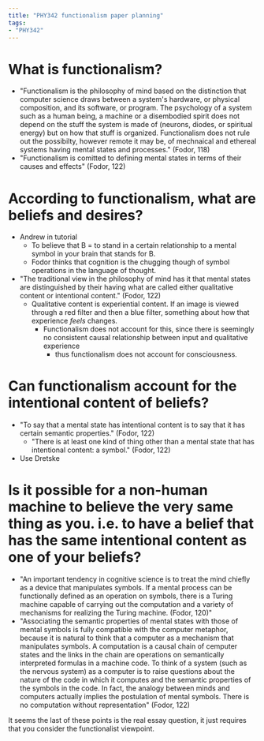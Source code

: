 ```yaml
---
title: "PHY342 functionalism paper planning"
tags:
- "PHY342"
---
```

# What is functionalism? 

- "Functionalism is the philosophy of mind based on the distinction that computer science draws between a system's hardware, or physical composition, and its software, or program. The psychology of a system such as a human being, a machine or a disembodied spirit does not depend on the stuff the system is made of (neurons, diodes, or spiritual energy) but on how that stuff is organized. Functionalism does not rule out the possibilty, however remote it may be, of mechnaical and ethereal systems having mental states and processes." (Fodor, 118)
- "Functionalism is comitted to defining mental states in terms of their causes and effects" (Fodor, 122)


# According to functionalism, what are beliefs and desires?
- Andrew in tutorial
	- To believe that B = to stand in a certain relationship to a mental symbol in your brain that stands for B.
	- Fodor thinks that cognition is the chugging though of symbol operations in the language of thought.
- "The traditional view in the philosophy of mind has it that mental states are distinguished by their having what are called either qualitative content or intentional content." (Fodor, 122)
	- Qualitative content is experiential content. If an image is viewed through a red filter and then a blue filter, something about how that experience *feels* changes.
		- Functionalism does not account for this, since there is seemingly no consistent causal relationship between input and qualitative experience
			- thus functionalism does not account for consciousness.
	

# Can functionalism account for the intentional content of beliefs?
- "To say that a mental state has intentional content is to say that it has certain semantic properties." (Fodor, 122)
	-  "There is at least one kind of thing other than a mental state that has intentional content: a symbol." (Fodor, 122)
- Use Dretske

# Is it possible for a non-human machine to believe the very same thing as you. i.e. to have a belief that has the same intentional content as one of your beliefs?

- "An important tendency in cognitive science is to treat the mind chiefly as a device that manipulates symbols. If a mental process can be functionally defined as an operation on symbols, there is a Turing machine capable of carrying out the computation and a variety of mechanisms for realizing the Turing machine. (Fodor, 120)"
- "Associating the semantic properties of mental states with those of mental symbols is fully compatible with the computer metaphor, because it is natural to think that a computer as a mechanism that manipulates symbols. A computation is a causal chain of cemputer states and the links in the chain are operations on semantically interpreted formulas in a machine code. To think of a system (such as the nervous system) as a computer is to raise questions about the nature of the code in which it computes and the semantic properties of the symbols in the code. In fact, the analogy between minds and computers actually implies the postulation of mental symbols. There is no computation without representation" (Fodor, 122)

It seems the last of these points is the real essay question, it just requires that you consider the functionalist viewpoint.
